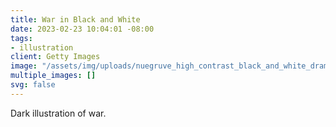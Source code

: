 ```yaml
---
title: War in Black and White
date: 2023-02-23 10:04:01 -08:00
tags:
- illustration
client: Getty Images
image: "/assets/img/uploads/nuegruve_high_contrast_black_and_white_dramatic_illustration_of_17be5d57-ba81-4205-a049-e7fd08fecd1a.jpg"
multiple_images: []
svg: false
---
```


Dark illustration of war.